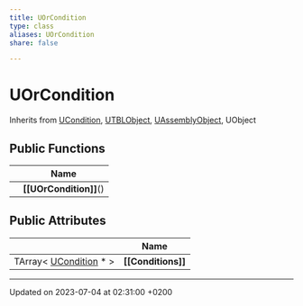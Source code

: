 ```yaml
---
title: UOrCondition
type: class
aliases: UOrCondition
share: false

---
```


# UOrCondition





Inherits from [UCondition](/docs/SDK/Source/Classes/classUCondition.md), [UTBLObject](/docs/SDK/Source/Classes/classUTBLObject.md), [UAssemblyObject](/docs/SDK/Source/Classes/classUAssemblyObject.md), UObject

## Public Functions

|                | Name           |
| -------------- | -------------- |
| | **[[UOrCondition]]**() |

## Public Attributes

|                | Name           |
| -------------- | -------------- |
| TArray< [UCondition](/docs/SDK/Source/Classes/classUCondition.md) * > | **[[Conditions]]**  |

-------------------------------

Updated on 2023-07-04 at 02:31:00 +0200